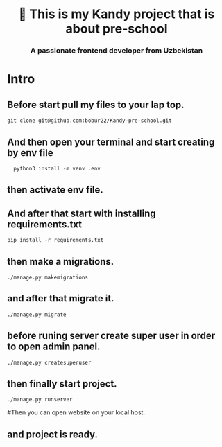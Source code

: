 <h1 align="center"> 👋 This is my Kandy project that is about pre-school</h1>
<h3 align="center">A passionate frontend developer from Uzbekistan</h3>
<h1> Intro </h1>


## Before start pull my files to your lap top.
    git clone git@github.com:bobur22/Kandy-pre-school.git
## And then open your terminal and start creating by env file
      python3 install -m venv .env
## then activate env file.
## And after that start with installing requirements.txt
    pip install -r requirements.txt
## then make a migrations.
    ./manage.py makemigrations

## and after that migrate it.
    ./manage.py migrate

## before runing server create super user in order to open admin panel.
    ./manage.py createsuperuser

## then finally start project.
    ./manage.py runserver

#Then you can open website on your local host.
## and project is ready.
